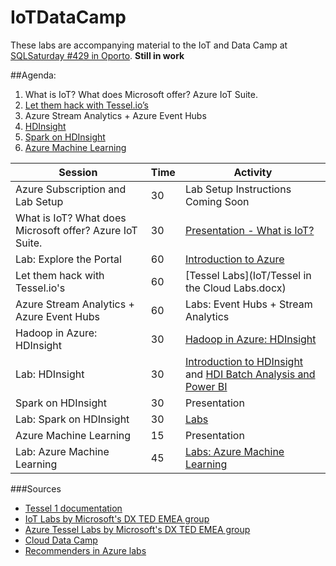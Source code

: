 # IoTDataCamp

These labs are accompanying material to the IoT and Data Camp at [SQLSaturday #429 in Oporto](http://www.sqlsaturday.com/429).
**Still in work**

##Agenda:
1. What is IoT? What does Microsoft offer? Azure IoT Suite.
2. [Let them hack with Tessel.io’s](IoT)
3. Azure Stream Analytics + Azure Event Hubs
4. [HDInsight](HDInsight)
5. [Spark on HDInsight](Spark)
6. [Azure Machine Learning](AzureML)

Session     | Time  | Activity
-------- | --- | ---------------
Azure Subscription and Lab Setup  | 30  | Lab Setup Instructions Coming Soon
What is IoT? What does Microsoft offer? Azure IoT Suite. | 30  | <a href='http://www.slideshare.net/oliviaklose/techcamps-internet-of-things'>Presentation - What is IoT?</a>
Lab: Explore the Portal | 60  | <a href='IoT/IntroToAzure.md'>Introduction to Azure</a>
Let them hack with Tessel.io's | 60 | [Tessel Labs](IoT/Tessel in the Cloud Labs.docx)
Azure Stream Analytics + Azure Event Hubs | 60 | Labs: Event Hubs + Stream Analytics
Hadoop in Azure: HDInsight  | 30  | <a href='HDInsight'>Hadoop in Azure: HDInsight</a>
Lab: HDInsight | 30  | <a href='HDInsight/1IntroToHDI.md'>Introduction to HDInsight</a> and <a href='HDInsight/2BatchAnalysis.md'>HDI Batch Analysis and Power BI</a>
Spark on HDInsight | 30 | Presentation
Lab: Spark on HDInsight | 30 | [Labs](Spark)
Azure Machine Learning | 15 | Presentation
Lab: Azure Machine Learning | 45 | [Labs: Azure Machine Learning](AzureML)

###Sources
- [Tessel 1 documentation](http://start.tessel.io/install)
- [IoT Labs by Microsoft's DX TED EMEA group](https://github.com/dx-ted-emea/iot-labs)
- [Azure Tessel Labs by Microsoft's DX TED EMEA group](https://github.com/dx-ted-emea/azure-tessel)
- [Cloud Data Camp](https://github.com/Azure-Readiness/CloudDataCamp)
- [Recommenders in Azure labs](https://github.com/oliviak/Recommender-in-Azure/)